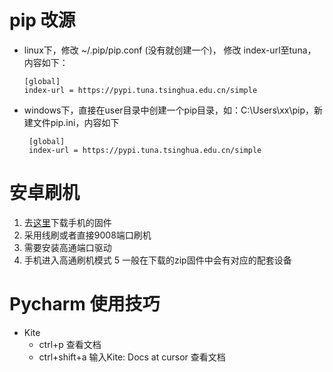 




# pip 改源

* linux下，修改 ~/.pip/pip.conf (没有就创建一个)， 修改 index-url至tuna，内容如下：
    ```
    [global]
    index-url = https://pypi.tuna.tsinghua.edu.cn/simple
    ```

* windows下，直接在user目录中创建一个pip目录，如：C:\Users\xx\pip，新建文件pip.ini，内容如下
    ```
     [global]
     index-url = https://pypi.tuna.tsinghua.edu.cn/simple
    ```





# 安卓刷机
1. 去[这里](https://www.romzhijia.net/)下载手机的固件  
2. 采用线刷或者直接9008端口刷机  
3. 需要安装高通端口驱动
4. 手机进入高通刷机模式
5  一般在下载的zip固件中会有对应的配套设备






# Pycharm 使用技巧

* Kite
    * ctrl+p 查看文档
    * ctrl+shift+a 输入Kite: Docs at cursor 查看文档








